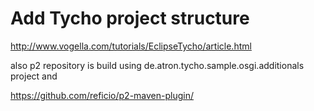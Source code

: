 # Add Tycho project structure

<http://www.vogella.com/tutorials/EclipseTycho/article.html>

also p2 repository is build using
de.atron.tycho.sample.osgi.additionals project and

<https://github.com/reficio/p2-maven-plugin/>